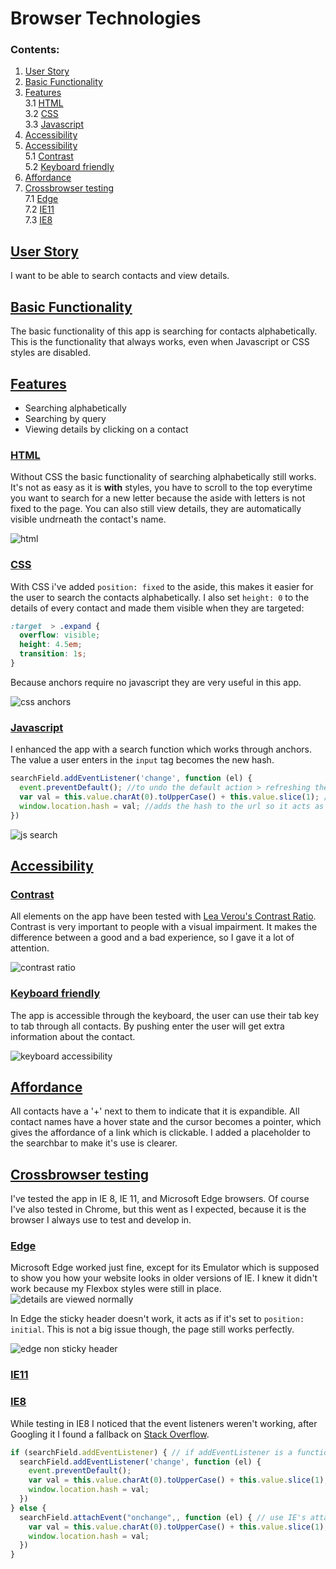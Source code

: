 # Browser Technologies

### Contents:
1. [User Story](#user-story)
2. [Basic Functionality](#basic-functionality)
3. [Features](#features)<br>
  3.1 [HTML](#html)<br>
  3.2 [CSS](#css)<br>
  3.3 [Javascript](#javascript)
4. [Accessibility](#accessibility)
5. [Accessibility](#accessibility)<br>
  5.1  [Contrast](#contrast)<br>
  5.2 [Keyboard friendly](#keyboard)
6. [Affordance](#affordance)
7. [Crossbrowser testing](#crossbrowser-testing)<br>
  7.1 [Edge](#edge)<br>
  7.2 [IE11](#ie11) <br>
  7.3 [IE8](#ie8)<br>


## [User Story](#user-story)
I want to be able to search contacts and view details.

## [Basic Functionality](#basic-functionality)
The basic functionality of this app is searching for contacts alphabetically. This is the functionality that always works, even when Javascript or CSS styles are disabled.

## [Features](#features)
+ Searching alphabetically
+ Searching by query
+ Viewing details by clicking on a contact

### [HTML](#html)
Without CSS the basic functionality of searching alphabetically still works. It's not as easy as it is **with** styles, you have to scroll to the top everytime you want to search for a new letter because the aside with letters is not fixed to the page. You can also still view details, they are automatically visible undrneath the contact's name.

![html](/img/html.gif)

### [CSS](#css) 
With CSS i've added `position: fixed` to the aside, this makes it easier for the user to search the contacts alphabetically. I also set `height: 0` to the details of every contact and made them visible when they are targeted:
```css
:target  > .expand {
  overflow: visible;
  height: 4.5em;
  transition: 1s;
}
```
Because anchors require no javascript they are very useful in this app.

![css anchors](/img/css.gif)

### [Javascript](#javascript)
I enhanced the app with a search function which works through anchors. The value a user enters in the `input` tag becomes the new hash.
```javascript
searchField.addEventListener('change', function (el) {
  event.preventDefault(); //to undo the default action > refreshing the page
  var val = this.value.charAt(0).toUpperCase() + this.value.slice(1); //to make sure all queries are capitalized
  window.location.hash = val; //adds the hash to the url so it acts as an anchor
})
```

![js search](/img/js.gif)

## [Accessibility](#accessibility)
### [Contrast](#contrast)
All elements on the app have been tested with [Lea Verou's Contrast Ratio](http://leaverou.github.io/contrast-ratio/). Contrast is very important to people with a visual impairment. It makes the difference between a good and a bad experience, so I gave it a lot of attention.

![contrast ratio](/img/contrast-ratio.png)

### [Keyboard friendly](#keyboard)
The app is accessible through the keyboard, the user can use their tab key to tab through all contacts. By pushing enter the user will get extra information about the contact.

![keyboard accessibility](/img/tab.gif)

## [Affordance](#affordance)
All contacts have a '+' next to them to indicate that it is expandible. All contact names have a hover state and the cursor becomes a pointer, which gives the affordance of a link which is clickable. 
I added a placeholder to the searchbar to make it's use is clearer.

## [Crossbrowser testing](#crossbrowser-testing)
I've tested the app in IE 8, IE 11, and Microsoft Edge browsers. Of course I've also tested in Chrome, but this went as I expected, because it is the browser I always use to test and develop in. 

### [Edge](#Edge)
Microsoft Edge worked just fine, except for its Emulator which is supposed to show you how your website looks in older versions of IE. I knew it didn't work because my Flexbox styles were still in place. 
![details are viewed normally](/img/edge-detail.jpg)

In Edge the sticky header doesn't work, it acts as if it's set to `position: initial`. This is not a big issue though, the page still works perfectly.

![edge non sticky header](/img/edge-sticky.jpg)


### [IE11](#IE11) 


### [IE8](#IE8)
While testing in IE8 I noticed that the event listeners weren't working, after Googling it I found a fallback on [Stack Overflow](http://stackoverflow.com/questions/9769868/addeventlistener-not-working-in-ie8).

```javascript
if (searchField.addEventListener) { // if addEventListener is a function
  searchField.addEventListener('change', function (el) {
    event.preventDefault();
    var val = this.value.charAt(0).toUpperCase() + this.value.slice(1);
    window.location.hash = val;
  })
} else { 
  searchField.attachEvent("onchange",, function (el) { // use IE's attachEvent method
    var val = this.value.charAt(0).toUpperCase() + this.value.slice(1);
    window.location.hash = val;
  })
}

```



